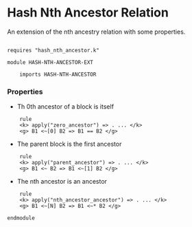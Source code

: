Hash Nth Ancestor Relation
==========================

An extension of the nth ancestry relation with some properties.
```k

requires "hash_nth_ancestor.k"

module HASH-NTH-ANCESTOR-EXT

    imports HASH-NTH-ANCESTOR
```

### Properties

- Th 0th ancestor of a block is itself

```k
    rule
    <k> apply("zero_ancestor") => . ... </k>
    <g> B1 <~[0] B2 => B1 == B2 </g>
```

- The parent block is the first ancestor
 
```k
    rule
    <k> apply("parent_ancestor") => . ... </k>
    <g> B1 <~ B2 => B1 <~[1] B2 </g>
```

- The nth ancestor is an ancestor
 
```k
    rule
    <k> apply("nth_ancestor_ancestor") => . ... </k>
    <g> B1 <~[N] B2 => B1 <~* B2 </g>
```

```k
endmodule
```
